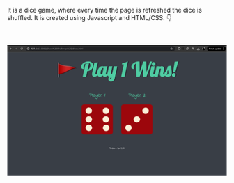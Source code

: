 It is a dice game, where every time the page is refreshed the dice is shuffled. It is created using Javascript and HTML/CSS. 👇
</br></br></br>

![Alt text](/screenshot/Screenshot.png?raw=true "Optional Title")
